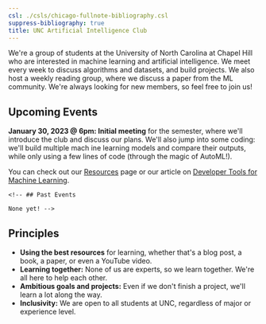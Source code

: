 ```yaml
---
csl: ./csls/chicago-fullnote-bibliography.csl
suppress-bibliography: true
title: UNC Artificial Intelligence Club
---
```


We're a group of students at the University of North Carolina at Chapel
Hill who are interested in machine learning and artificial intelligence.
We meet every week to discuss algorithms and datasets, and build
projects. We also host a weekly reading group, where we discuss a paper
from the ML community. We're always looking for new members, so feel
free to join us!

## Upcoming Events

**January 30, 2023 @ 6pm: Initial meeting** for the semester, where
we'll introduce the club and discuss our plans. We'll also jump into
some coding: we'll build multiple mach ine learning models and compare
their outputs, while only using a few lines of code (through the magic
of AutoML!).

You can check out our [Resources](resources) page or our article on
[Developer Tools for Machine
Learning](machine-learning-developer-tools).

```{=html}
<!-- ## Past Events

None yet! -->
```
## Principles

-   **Using the best resources** for learning, whether that's a blog
    post, a book, a paper, or even a YouTube video.
-   **Learning together:** None of us are experts, so we learn together.
    We're all here to help each other.
-   **Ambitious goals and projects:** Even if we don't finish a project,
    we'll learn a lot along the way.
-   **Inclusivity:** We are open to all students at UNC, regardless of
    major or experience level.
